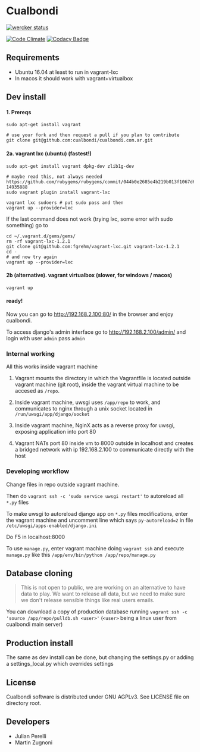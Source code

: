 # Cualbondi

[![wercker status](https://app.wercker.com/status/d93ca25465dc45adb58b99c01e0662ff/s/master "wercker status")](https://app.wercker.com/project/byKey/d93ca25465dc45adb58b99c01e0662ff)

[![Code Climate](https://codeclimate.com/github/cualbondi/cualbondi.com.ar/badges/gpa.svg)](https://codeclimate.com/github/cualbondi/cualbondi.com.ar)
[![Codacy Badge](https://api.codacy.com/project/badge/Grade/e36cba74aeca4d3387a0b41c029419bd)](https://www.codacy.com/app/jperelli/cualbondi-com-ar?utm_source=github.com&amp;utm_medium=referral&amp;utm_content=cualbondi/cualbondi.com.ar&amp;utm_campaign=Badge_Grade)

## Requirements

* Ubuntu 16.04 at least to run in vagrant-lxc
* In macos it should work with vagrant+virtualbox

## Dev install

#### 1. Prereqs

    sudo apt-get install vagrant

    # use your fork and then request a pull if you plan to contribute
    git clone git@github.com:cualbondi/cualbondi.com.ar.git

#### 2a. vagrant lxc (ubuntu) (fastest!)

    sudo apt-get install vagrant dpkg-dev zlib1g-dev

    # maybe read this, not always needed https://github.com/rubygems/rubygems/commit/044b0e2685e4b219b013f1067d670918a48c1f62#commitcomment-14935888
    sudo vagrant plugin install vagrant-lxc

    vagrant lxc sudoers # put sudo pass and then
    vagrant up --provider=lxc

If the last command does not work (trying lxc, some error with sudo something) go to

    cd ~/.vagrant.d/gems/gems/
    rm -rf vagrant-lxc-1.2.1
    git clone git@github.com:fgrehm/vagrant-lxc.git vagrant-lxc-1.2.1
    cd -
    # and now try again
    vagrant up --provider=lxc


#### 2b (alternative). vagrant virtualbox (slower, for windows / macos)

    vagrant up

#### ready!

Now you can go to http://192.168.2.100:80/ in the browser and enjoy cualbondi.

To access django's admin interface go to http://192.168.2.100/admin/ and login with user `admin` pass `admin`

### Internal working

All this works inside vagrant machine

1. Vagrant mounts the directory in which the Vagrantfile is located outside vagrant machine (git root), inside the vagrant virtual machine to be accesed as `/repo`.

2. Inside vagrant machine, uwsgi uses `/app/repo` to work, and communicates to nginx through a unix socket located in `/run/uwsgi/app/django/socket`

3. Inside vagrant machine, NginX acts as a reverse proxy for uwsgi, exposing application into port 80

4. Vagrant NATs port 80 inside vm to 8000 outside in localhost and creates a bridged network with ip 192.168.2.100 to communicate directly with the host

### Developing workflow

Change files in repo outside vagrant machine.

Then do `vagrant ssh -c 'sudo service uwsgi restart'` to autoreload all `*.py` files

To make uwsgi to autoreload django app on `*.py` files modifications, enter the vagrant machine and uncomment line which says `py-autoreload=2` in file `/etc/uwsgi/apps-enabled/django.ini`

Do F5 in localhost:8000

To use `manage.py`, enter vagrant machine doing `vagrant ssh` and execute `manage.py` like this `/app/env/bin/python /app/repo/manage.py`

## Database cloning

> This is not open to public, we are working on an alternative to have data to play.
> We want to release all data, but we need to make sure we don't release sensible things like real users emails.

You can download a copy of production database running `vagrant ssh -c 'source /app/repo/pulldb.sh <user>'` (`<user>` being a linux user from cualbondi main server)

## Production install

The same as dev install can be done, but changing the settings.py or adding a settings_local.py which overrides settings

## License

Cualbondi software is distributed under GNU AGPLv3. See LICENSE file on directory root.

## Developers

 - Julian Perelli
 - Martin Zugnoni
